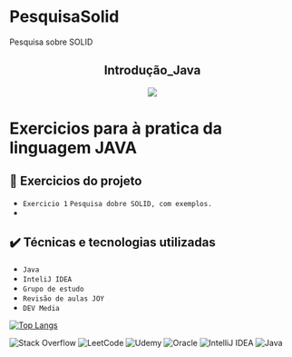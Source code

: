 # PesquisaSolid
Pesquisa sobre SOLID

<h2 align="center">Introdução_Java</h2>


<p align="center">
<img src="https://img.shields.io/badge/Status-Programador_em_Desenvolvimento-red"></p>

# <p>Exercicios para à pratica da linguagem JAVA</p>

## 🔨 Exercicios do projeto

- `Exercicio 1` `Pesquisa dobre SOLID, com exemplos.`
- 
## ✔️ Técnicas e tecnologias utilizadas

- ``Java ``
- ``InteliJ IDEA``
- ``Grupo de estudo``
- ``Revisão de aulas JOY ``
- ``DEV Media``

[![Top Langs](https://github-readme-stats.vercel.app/api/top-langs/?username=WellZup&layout=compact)](https://github.com/WellZup/github-readme-stats)

![Stack Overflow](https://img.shields.io/badge/-Stackoverflow-FE7A16?style=for-the-badge&logo=stack-overflow&logoColor=white)
![LeetCode](https://img.shields.io/badge/LeetCode-000000?style=for-the-badge&logo=LeetCode&logoColor=#d16c06)
![Udemy](https://img.shields.io/badge/Udemy-A435F0?style=for-the-badge&logo=Udemy&logoColor=white)
![Oracle](https://img.shields.io/badge/Oracle-F80000?style=for-the-badge&logo=oracle&logoColor=white)
![IntelliJ IDEA](https://img.shields.io/badge/IntelliJIDEA-000000.svg?style=for-the-badge&logo=intellij-idea&logoColor=white)
![Java](https://img.shields.io/badge/java-%23ED8B00.svg?style=for-the-badge&logo=openjdk&logoColor=white)



